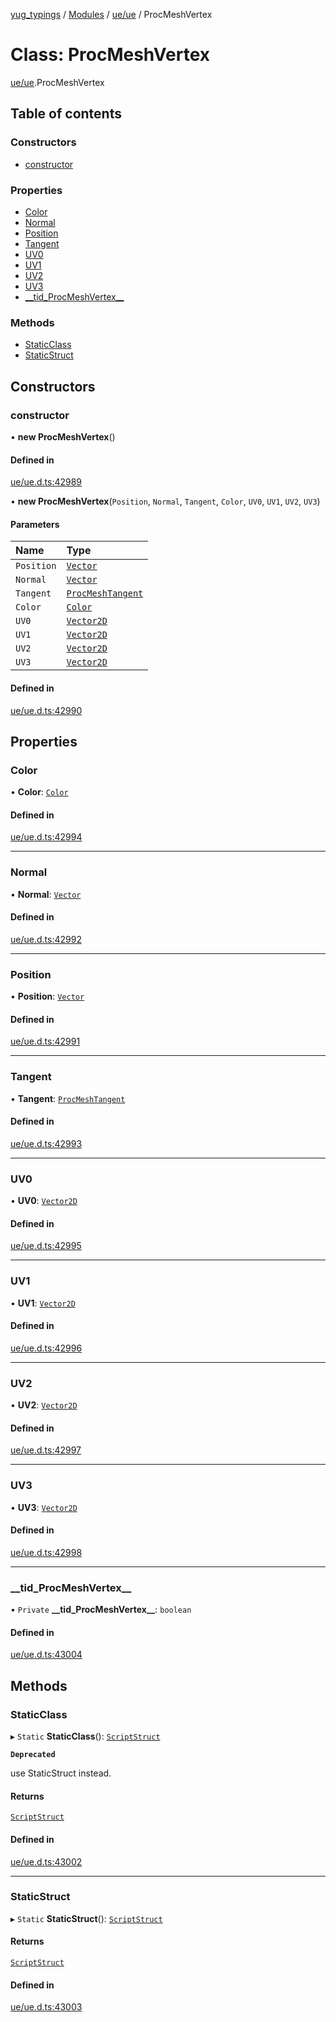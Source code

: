 [yug_typings](../README.md) / [Modules](../modules.md) / [ue/ue](../modules/ue_ue.md) / ProcMeshVertex

# Class: ProcMeshVertex

[ue/ue](../modules/ue_ue.md).ProcMeshVertex

## Table of contents

### Constructors

- [constructor](ue_ue.ProcMeshVertex.md#constructor)

### Properties

- [Color](ue_ue.ProcMeshVertex.md#color)
- [Normal](ue_ue.ProcMeshVertex.md#normal)
- [Position](ue_ue.ProcMeshVertex.md#position)
- [Tangent](ue_ue.ProcMeshVertex.md#tangent)
- [UV0](ue_ue.ProcMeshVertex.md#uv0)
- [UV1](ue_ue.ProcMeshVertex.md#uv1)
- [UV2](ue_ue.ProcMeshVertex.md#uv2)
- [UV3](ue_ue.ProcMeshVertex.md#uv3)
- [\_\_tid\_ProcMeshVertex\_\_](ue_ue.ProcMeshVertex.md#__tid_procmeshvertex__)

### Methods

- [StaticClass](ue_ue.ProcMeshVertex.md#staticclass)
- [StaticStruct](ue_ue.ProcMeshVertex.md#staticstruct)

## Constructors

### constructor

• **new ProcMeshVertex**()

#### Defined in

[ue/ue.d.ts:42989](https://github.com/YugMetaverse/yug_typings/blob/25cad34/ue/ue.d.ts#L42989)

• **new ProcMeshVertex**(`Position`, `Normal`, `Tangent`, `Color`, `UV0`, `UV1`, `UV2`, `UV3`)

#### Parameters

| Name | Type |
| :------ | :------ |
| `Position` | [`Vector`](ue_ue_s.Vector.md) |
| `Normal` | [`Vector`](ue_ue_s.Vector.md) |
| `Tangent` | [`ProcMeshTangent`](ue_ue.ProcMeshTangent.md) |
| `Color` | [`Color`](ue_ue_s.Color.md) |
| `UV0` | [`Vector2D`](ue_ue_s.Vector2D.md) |
| `UV1` | [`Vector2D`](ue_ue_s.Vector2D.md) |
| `UV2` | [`Vector2D`](ue_ue_s.Vector2D.md) |
| `UV3` | [`Vector2D`](ue_ue_s.Vector2D.md) |

#### Defined in

[ue/ue.d.ts:42990](https://github.com/YugMetaverse/yug_typings/blob/25cad34/ue/ue.d.ts#L42990)

## Properties

### Color

• **Color**: [`Color`](ue_ue_s.Color.md)

#### Defined in

[ue/ue.d.ts:42994](https://github.com/YugMetaverse/yug_typings/blob/25cad34/ue/ue.d.ts#L42994)

___

### Normal

• **Normal**: [`Vector`](ue_ue_s.Vector.md)

#### Defined in

[ue/ue.d.ts:42992](https://github.com/YugMetaverse/yug_typings/blob/25cad34/ue/ue.d.ts#L42992)

___

### Position

• **Position**: [`Vector`](ue_ue_s.Vector.md)

#### Defined in

[ue/ue.d.ts:42991](https://github.com/YugMetaverse/yug_typings/blob/25cad34/ue/ue.d.ts#L42991)

___

### Tangent

• **Tangent**: [`ProcMeshTangent`](ue_ue.ProcMeshTangent.md)

#### Defined in

[ue/ue.d.ts:42993](https://github.com/YugMetaverse/yug_typings/blob/25cad34/ue/ue.d.ts#L42993)

___

### UV0

• **UV0**: [`Vector2D`](ue_ue_s.Vector2D.md)

#### Defined in

[ue/ue.d.ts:42995](https://github.com/YugMetaverse/yug_typings/blob/25cad34/ue/ue.d.ts#L42995)

___

### UV1

• **UV1**: [`Vector2D`](ue_ue_s.Vector2D.md)

#### Defined in

[ue/ue.d.ts:42996](https://github.com/YugMetaverse/yug_typings/blob/25cad34/ue/ue.d.ts#L42996)

___

### UV2

• **UV2**: [`Vector2D`](ue_ue_s.Vector2D.md)

#### Defined in

[ue/ue.d.ts:42997](https://github.com/YugMetaverse/yug_typings/blob/25cad34/ue/ue.d.ts#L42997)

___

### UV3

• **UV3**: [`Vector2D`](ue_ue_s.Vector2D.md)

#### Defined in

[ue/ue.d.ts:42998](https://github.com/YugMetaverse/yug_typings/blob/25cad34/ue/ue.d.ts#L42998)

___

### \_\_tid\_ProcMeshVertex\_\_

• `Private` **\_\_tid\_ProcMeshVertex\_\_**: `boolean`

#### Defined in

[ue/ue.d.ts:43004](https://github.com/YugMetaverse/yug_typings/blob/25cad34/ue/ue.d.ts#L43004)

## Methods

### StaticClass

▸ `Static` **StaticClass**(): [`ScriptStruct`](ue_ue.ScriptStruct.md)

**`Deprecated`**

use StaticStruct instead.

#### Returns

[`ScriptStruct`](ue_ue.ScriptStruct.md)

#### Defined in

[ue/ue.d.ts:43002](https://github.com/YugMetaverse/yug_typings/blob/25cad34/ue/ue.d.ts#L43002)

___

### StaticStruct

▸ `Static` **StaticStruct**(): [`ScriptStruct`](ue_ue.ScriptStruct.md)

#### Returns

[`ScriptStruct`](ue_ue.ScriptStruct.md)

#### Defined in

[ue/ue.d.ts:43003](https://github.com/YugMetaverse/yug_typings/blob/25cad34/ue/ue.d.ts#L43003)
